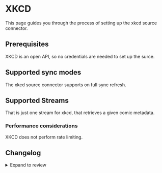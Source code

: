 # XKCD

This page guides you through the process of setting up the xkcd source connector.

## Prerequisites

XKCD is an open API, so no credentials are needed to set up the surce.

## Supported sync modes

The xkcd source connector supports on full sync refresh.

## Supported Streams

That is just one stream for xkcd, that retrieves a given comic metadata.

### Performance considerations

XKCD does not perform rate limiting.

## Changelog

<details>
  <summary>Expand to review</summary>

| Version | Date       | Pull Request                                             | Subject                                   |
| :------ | :--------- | :------------------------------------------------------- | :---------------------------------------- |
| 0.1.4 | 2024-06-22 | [40164](https://github.com/airbytehq/airbyte/pull/40164) | Update dependencies |
| 0.1.3 | 2024-06-06 | [39293](https://github.com/airbytehq/airbyte/pull/39293) | [autopull] Upgrade base image to v1.2.2 |
| 0.1.2 | 2024-05-20 | [38401](https://github.com/airbytehq/airbyte/pull/38401) | [autopull] base image + poetry + up_to_date |
| 0.1.1 | 2022-10-24 | [18386](https://github.com/airbytehq/airbyte/pull/18386) | Readded xkcd to source def yaml |
| 0.1.0 | 2022-10-17 | [18049](https://github.com/airbytehq/airbyte/pull/18049) | Initial version/release of the connector. |

</details>
